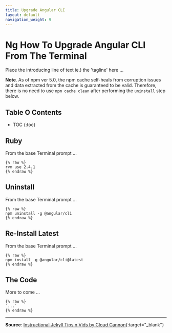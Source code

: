```yaml
---
title: Upgrade Angular CLI
layout: default
navigation_weight: 9
---
```

# Ng How To Upgrade Angular CLI From The Terminal

Place the introducing line of text ie.) the 'tagline' here ...

**Note**. As of npm ver 5.0, the npm cache self-heals from corruption issues and data extracted from the cache is guaranteed to be valid. Therefore, there is no need to use `npm cache clean` after performing the `uninstall` step below.

## Table O Contents

- TOC
{:toc}

## Ruby

From the base Terminal prompt ...

```liquid
{% raw %}
rvm use 2.4.1
{% endraw %}
```

## Uninstall

From the base Terminal prompt ...

```liquid
{% raw %}
npm uninstall -g @angular/cli
{% endraw %}
```

## Re-Install Latest

From the base Terminal prompt ...

```liquid
{% raw %}
npm install -g @angular/cli@latest
{% endraw %}
```

## The Code

More to come ...

```liquid
{% raw %}
`...`
{% endraw %}
```

***

**Source**: [Instructional Jekyll Tips n Vids by Cloud Cannon](https://learn.cloudcannon.com/){:target="_blank"}
